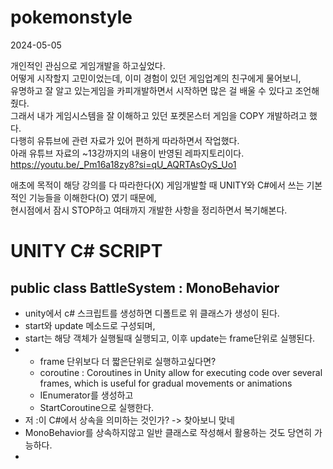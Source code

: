 # pokemonstyle
2024-05-05

개인적인 관심으로 게임개발을 하고싶었다.   
어떻게 시작할지 고민이었는데, 이미 경험이 있던 게임업계의 친구에게 물어보니,   
유명하고 잘 알고 있는게임을 카피개발하면서 시작하면 많은 걸 배울 수 있다고 조언해줬다.   
그래서 내가 게임시스템을 잘 이해하고 있던 포켓몬스터 게임을 COPY 개발하려고 했다.   
다행히 유튜브에 관련 자료가 있어 편하게 따라하면서 작업했다.   
아래 유튜브 자료의 ~13강까지의 내용이 반영된 레파지토리이다.   
https://youtu.be/_Pm16a18zy8?si=qU_AQRTAsOyS_Uo1

애초에 목적이 해당 강의를 다 따라한다(X) 게임개발할 때 UNITY와 C#에서 쓰는 기본적인 기능들을 이해한다(O) 였기 때문에,   
현시점에서 잠시 STOP하고 여태까지 개발한 사항을 정리하면서 복기해본다.

# UNITY C# SCRIPT
## public class BattleSystem : MonoBehavior
- unity에서 c# 스크립트를 생성하면 디폴트로 위 클래스가 생성이 된다.   
- start와 update 메소드로 구성되며,
- start는 해당 객체가 실행될때 실행되고, 이후 update는 frame단위로 실행된다.
- - frame 단위보다 더 짧은단위로 실행하고싶다면?
  - coroutine : Coroutines in Unity allow for executing code over several frames, which is useful for gradual movements or animations
  - IEnumerator를 생성하고
  - StartCoroutine으로 실행한다.
- 저 :이 C#에서 상속을 의미하는 것인가? -> 찾아보니 맞네
- MonoBehavior를 상속하지않고 일반 클래스로 작성해서 활용하는 것도 당연히 가능하다.
- 




